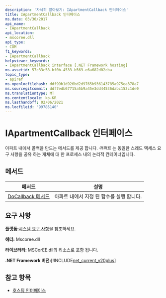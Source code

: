 ```yaml
---
description: '자세히 알아보기: IApartmentCallback 인터페이스'
title: IApartmentCallback 인터페이스
ms.date: 03/30/2017
api_name:
- IApartmentCallback
api_location:
- mscoree.dll
api_type:
- COM
f1_keywords:
- IApartmentCallback
helpviewer_keywords:
- IApartmentCallback interface [.NET Framework hosting]
ms.assetid: 57c33c58-bf0b-4533-b569-e6a682d02cba
topic_type:
- apiref
ms.openlocfilehash: ddf99b1d926bd2d9765b936143785a975ea378a7
ms.sourcegitcommit: ddf7edb67715a5b9a45e3dd44536dabc153c1de0
ms.translationtype: MT
ms.contentlocale: ko-KR
ms.lasthandoff: 02/06/2021
ms.locfileid: "99785140"
---
```

# <a name="iapartmentcallback-interface"></a>IApartmentCallback 인터페이스

아파트 내에서 콜백을 만드는 메서드를 제공 합니다. *아파트* 는 동일한 스레드 액세스 요구 사항을 공유 하는 개체에 대 한 프로세스 내의 논리적 컨테이너입니다.  
  
## <a name="methods"></a>메서드  
  
|메서드|설명|  
|------------|-----------------|  
|[DoCallback 메서드](iapartmentcallback-docallback-method.md)|아파트 내에서 지정 된 함수를 실행 합니다.|  
  
## <a name="requirements"></a>요구 사항  

 **플랫폼:**[시스템 요구 사항](../../get-started/system-requirements.md)을 참조하세요.  
  
 **헤더:** Mscoree.dll  
  
 **라이브러리:** MSCorEE.dll의 리소스로 포함 됩니다.  
  
 **.NET Framework 버전:**[!INCLUDE[net_current_v20plus](../../../../includes/net-current-v20plus-md.md)]  
  
## <a name="see-also"></a>참고 항목

- [호스팅 인터페이스](hosting-interfaces.md)

